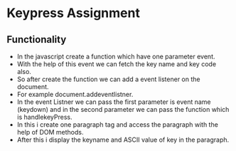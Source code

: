 # Keypress Assignment
## Functionality
- In the javascript create a function which have one parameter event.
- With the help of this event we can fetch the key name and key code also.
- So after create the function we can add a event listener on the document.
- For example document.addeventlistner.
- In the event Listner we can pass the first parameter is event name (keydown) and in the second parameter we can pass the function which is handlekeyPress.
- In this i create one paragraph tag and access the paragraph with the help of DOM methods.
- After this i display the keyname and ASCII value of key in the paragraph.
